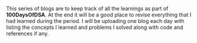 This series of blogs are to keep track of all the learnings as part of **100DaysOfDSA**. At the end it will be a good place to revise everything that I had learned during the period. I will be uploading one blog each day with listing the concepts I learned and problems I solved along with code and references if any.